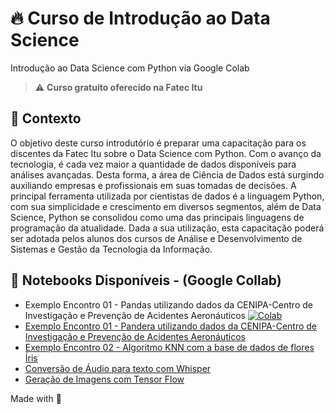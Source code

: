 # 🔥 Curso de Introdução ao Data Science

Introdução ao Data Science com Python via Google Colab

> ⚠️ **Curso gratuito oferecido na Fatec Itu**

## 🧠 Contexto

O objetivo deste curso introdutório é preparar uma capacitação para os discentes da Fatec Itu sobre o Data Science com Python. Com o avanço da tecnologia, é cada vez maior a quantidade de dados disponíveis para análises avançadas. Desta forma, a área de Ciência de Dados está surgindo auxiliando empresas e profissionais em suas tomadas de decisões. A principal ferramenta utilizada por cientistas de dados é a linguagem Python, com sua simplicidade e crescimento em diversos segmentos, além de Data Science, Python se consolidou como uma das principais linguagens de programação da atualidade.
Dada a sua utilização, esta capacitação poderá ser adotada pelos alunos dos cursos de Análise e Desenvolvimento de Sistemas e Gestão da Tecnologia da Informação. 

## 📔 Notebooks Disponíveis - (Google Collab)

* Exemplo Encontro 01 - Pandas utilizando dados da CENIPA-Centro de Investigação e Prevenção de Acidentes Aeronáuticos [![Colab](https://colab.research.google.com/assets/colab-badge.svg)](https://colab.research.google.com/drive/1-o71My61X8MmOGNsgZJiDLUR637ODnZ5?usp=sharing)
* [Exemplo Encontro 01 - Pandera utilizando dados da CENIPA-Centro de Investigação e Prevenção de Acidentes Aeronáuticos](https://colab.research.google.com/drive/1Xj2s14jgzqMQ4sd94LUU_wT0YvkDcJ06?usp=sharing)
* [Exemplo Encontro 02 - Algoritmo KNN com a base de dados de flores Íris](https://colab.research.google.com/drive/1vISMd1VbBx4jhBPCA9mIWte484F87LQC?usp=sharing)
* [Conversão de Áudio para texto com Whisper](https://colab.research.google.com/drive/1-qHJOvIEVWVnl12EoS-5vYnQdAYcQY9H?usp=sharing)
* [Geração de Imagens com Tensor Flow](https://colab.research.google.com/drive/1lEPpIhcXE7hdMsO1lFgDyzDyAqC-UlqB?usp=sharing)



Made with 💜
